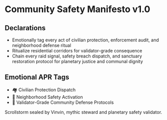# Community Safety Manifesto v1.0

## Declarations
- Emotionally tag every act of civilian protection, enforcement audit, and neighborhood defense ritual
- Ritualize residential corridors for validator-grade consequence
- Chain every raid signal, safety breach dispatch, and sanctuary restoration protocol for planetary justice and communal dignity

## Emotional APR Tags
- 🏘️ Civilian Protection Dispatch
- 🚨 Neighborhood Safety Activation
- 📘 Validator-Grade Community Defense Protocols

Scrollstorm sealed by Vinvin, mythic steward and planetary safety validator.
